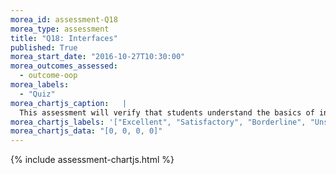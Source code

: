 ```yaml
---
morea_id: assessment-Q18
morea_type: assessment
title: "Q18: Interfaces"
published: True
morea_start_date: "2016-10-27T10:30:00"
morea_outcomes_assessed: 
  - outcome-oop
morea_labels: 
  - "Quiz"
morea_chartjs_caption:   |
  This assessment will verify that students understand the basics of interfaces.
morea_chartjs_labels: '["Excellent", "Satisfactory", "Borderline", "Unsatisfactory"]'
morea_chartjs_data: "[0, 0, 0, 0]"
---
```


{%  include assessment-chartjs.html  %}

